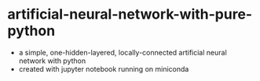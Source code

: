 # artificial-neural-network-with-pure-python
* a simple, one-hidden-layered, locally-connected artificial neural network with python
* created with jupyter notebook running on miniconda
